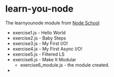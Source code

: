 # learn-you-node
The learnyounode module from [Node School](https://nodeschool.io/)


+ exercise1.js - Hello World
+ exercise2.js - Baby Steps
+ exercise3.js - My First I/O!
+ exercise4.js - My First Async I/O!
+ exercise5.js - Filtered LS
+ exercise6.js - Make It Modular
   + exercise6_module.js - the module created.
+ 